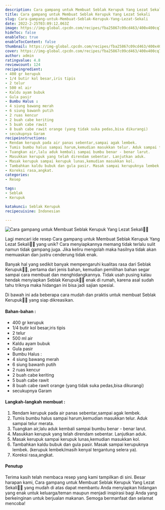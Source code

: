 ```yaml
---
description: Cara gampang untuk Membuat Seblak Kerupuk Yang Lezat Sekali"
title: Cara gampang untuk Membuat Seblak Kerupuk Yang Lezat Sekali
slug: Cara-gampang-untuk-Membuat-Seblak-Kerupuk-Yang-Lezat-Sekali
date: 2022-2-25T03:09:12.063Z
image: https://img-global.cpcdn.com/recipes/fba25867c09cd463/400x400cq70/photo.jpg
hideToc: false
enableToc: true
enableTocContent: false
thumbnail: https://img-global.cpcdn.com/recipes/fba25867c09cd463/400x400cq70/photo.jpg
cover: https://img-global.cpcdn.com/recipes/fba25867c09cd463/400x400cq70/photo.jpg
author: admin
ratingvalue: 4.8
reviewcount: 124
recipeingredient:
- 400 gr kerupuk
- 1/4 butir kol besar,iris tipis
- 2 telur
- 500 ml air
- Kaldu ayam bubuk
- Gula pasir
- Bumbu Halus :
- 4 siung bawang merah
- 6 siung bawanh putih
- 2 ruas kencur
- 2 buah cabe keriting
- 5 buah cabe rawit
- 8 buah cabe rawit orange (yang tidak suka pedas,bisa dikurangi)
- secukupnya Garam
recipeinstructions:
- Rendam kerupuk pada air panas sebentar,sampai agak lembek.
- Tumis bumbu halus sampai harum,kemudian masukkan telur. Aduk sampai telur merata.
- Tuangkan air,lalu aduk kembali sampai bumbu benar - benar larut.
- Masukkan kerupuk yang telah direndam sebentar. Lanjutkan aduk.
- Masak kerupuk sampai kerupuk lunas,kemudian masukkan kol.
- Tambahkan kaldu bubuk dan gula pasir. Masak sampai kerupuknya lembek. (kerupuk lembek/masih kenyal tergantung selera ya).
- Koreksi rasa,angkat.
categories:
- Resep

tags:
- Seblak
- Kerupuk

katakunci: Seblak Kerupuk
recipecuisine: Indonesian

---
```


![Cara gampang untuk Membuat Seblak Kerupuk Yang Lezat Sekali👩‍🍳](https://img-global.cpcdn.com/recipes/fba25867c09cd463/400x400cq70/photo.jpg)

Lagi mencari ide resep Cara gampang untuk Membuat Seblak Kerupuk Yang Lezat Sekali👩‍🍳 yang unik? Cara menyiapkannya memang tidak terlalu sulit namun tidak gampang juga. Jika keliru mengolah maka hasilnya tidak akan memuaskan dan justru cenderung tidak enak.

Banyak hal yang sedikit banyak mempengaruhi kualitas rasa dari Seblak Kerupuk👩‍🍳, pertama dari jenis bahan, kemudian pemilihan bahan segar sampai cara membuat dan menghidangkannya. Tidak usah pusing kalau hendak menyiapkan Seblak Kerupuk👩‍🍳 enak di rumah, karena asal sudah tahu triknya maka hidangan ini bisa jadi sajian spesial.

Di bawah ini ada beberapa cara mudah dan praktis untuk membuat Seblak Kerupuk👩‍🍳 yang siap dikreasikan.

<!--inarticleads1-->

#### Bahan-bahan :

- 400 gr kerupuk
- 1/4 butir kol besar,iris tipis
- 2 telur
- 500 ml air
- Kaldu ayam bubuk
- Gula pasir
- Bumbu Halus :
- 4 siung bawang merah
- 6 siung bawanh putih
- 2 ruas kencur
- 2 buah cabe keriting
- 5 buah cabe rawit
- 8 buah cabe rawit orange (yang tidak suka pedas,bisa dikurangi)
- secukupnya Garam

<!--inarticleads2-->

#### Langkah-langkah membuat :

1. Rendam kerupuk pada air panas sebentar,sampai agak lembek.
1. Tumis bumbu halus sampai harum,kemudian masukkan telur. Aduk sampai telur merata.
1. Tuangkan air,lalu aduk kembali sampai bumbu benar - benar larut.
1. Masukkan kerupuk yang telah direndam sebentar. Lanjutkan aduk.
1. Masak kerupuk sampai kerupuk lunas,kemudian masukkan kol.
1. Tambahkan kaldu bubuk dan gula pasir. Masak sampai kerupuknya lembek. (kerupuk lembek/masih kenyal tergantung selera ya).
1. Koreksi rasa,angkat.

#### Penutup

Terima kasih telah membaca resep yang kami tampilkan di sini. Besar harapan kami, Cara gampang untuk Membuat Seblak Kerupuk Yang Lezat Sekali👩‍🍳 yang mudah di atas dapat membantu Anda menyiapkan hidangan yang enak untuk keluarga/teman maupun menjadi inspirasi bagi Anda yang berkeinginan untuk berjualan makanan. Semoga bermanfaat dan selamat mencoba!